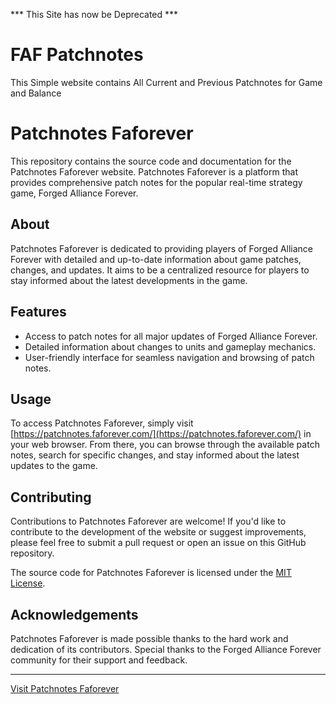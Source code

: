 *** This Site has now be Deprecated ***


# FAF Patchnotes

This Simple website contains All Current and Previous Patchnotes for Game and Balance


# Patchnotes Faforever

This repository contains the source code and documentation for the Patchnotes Faforever website. Patchnotes Faforever is a platform that provides comprehensive patch notes for the popular real-time strategy game, Forged Alliance Forever.

## About

Patchnotes Faforever is dedicated to providing players of Forged Alliance Forever with detailed and up-to-date information about game patches, changes, and updates. It aims to be a centralized resource for players to stay informed about the latest developments in the game.

## Features

- Access to patch notes for all major updates of Forged Alliance Forever.
- Detailed information about changes to units and gameplay mechanics.
- User-friendly interface for seamless navigation and browsing of patch notes.

## Usage

To access Patchnotes Faforever, simply visit [https://patchnotes.faforever.com/](https://patchnotes.faforever.com/) in your web browser. From there, you can browse through the available patch notes, search for specific changes, and stay informed about the latest updates to the game.

## Contributing

Contributions to Patchnotes Faforever are welcome! If you'd like to contribute to the development of the website or suggest improvements, please feel free to submit a pull request or open an issue on this GitHub repository.

The source code for Patchnotes Faforever is licensed under the [MIT License](LICENSE).

## Acknowledgements

Patchnotes Faforever is made possible thanks to the hard work and dedication of its contributors. Special thanks to the Forged Alliance Forever community for their support and feedback.

---

[Visit Patchnotes Faforever](https://patchnotes.faforever.com/)
